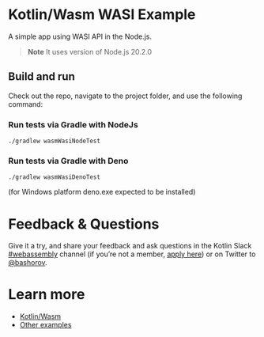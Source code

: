 # Kotlin/Wasm WASI Example

A simple app using WASI API in the Node.js.

> **Note**
> It uses version of Node.js 20.2.0

## Build and run

Check out the repo, navigate to the project folder, and use the following command:

### Run tests via Gradle with NodeJs

`./gradlew wasmWasiNodeTest`

### Run tests via Gradle with Deno

`./gradlew wasmWasiDenoTest`

(for Windows platform deno.exe expected to be installed)

# Feedback & Questions

Give it a try, and share your feedback and ask questions in the Kotlin Slack [#webassembly](https://slack-chats.kotlinlang.org/c/webassembly) channel (if you’re not a member, [apply here](https://kotl.in/slack)) or on Twitter to [@bashorov](https://twitter.com/bashorov).

# Learn more

* [Kotlin/Wasm](https://kotl.in/wasm/)
* [Other examples](../../../#examples)